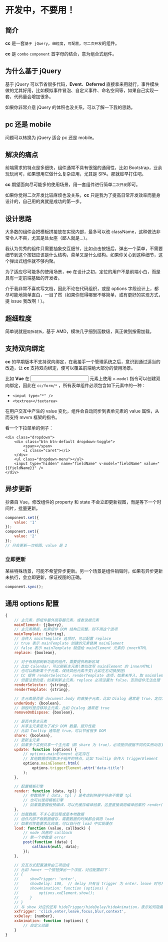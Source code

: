 # 开发中，不要用！

## 简介

**cc** 是一套`基于 jQuery`，`细粒度`，`可配置`，`可二次开发`的组件。

**cc** 是 `combo` `component` 首字母的结合，意为组合式组件。

## 为什么基于 jQuery

基于 jQuery 可以节省很多代码，**Event**、**Deferred** 直接拿来用就行，事件模块做的尤其好用，比如模拟事件冒泡、自定义事件、命名空间等，如果自己实现一套，代码量会增加很多。

如果你非常介意 jQuery 的体积也没关系，可以了解一下我的思路。

## pc 还是 mobile

问题可以转换为 jQuery 适合 pc 还是 mobile。

## 解决的痛点

前端需求的特点是多细快，组件通常不具有很强的通用性，比如 Bootstrap，业余玩玩尚可，如果想用它做什么复杂应用，尤其是 SPA，那就趁早打住吧。

**cc** 期望面向尽可能多的使用场景，用一套组件进行简单`二次开发`即可。

如果你觉得二次开发比较麻烦也没关系，**cc** 只是我为了提高日常开发效率而量身设计的，自己用的爽就是成功的第一步。

## 设计思路

大多数的组件会把模板拼接放在实现内部，最多可以改 className，这种做法非常令人不爽，尤其是处女座（鄙人就是...）。

我认为优秀的组件只需要抽象交互细节，比如点击按钮后，弹出一个菜单，不需要细节到这个按钮应该是什么结构，菜单又是什么结构。如果你关心到这种细节，这个弹出式组件就不够内聚。

为了适应尽可能多的使用场景，**cc** 在设计之初，定位的用户不是前端小白，而是具有一定前端基础的开发者。

介于我非常不喜欢写文档，因此不论在代码组织，或是 options 字段设计上，都尽可能地简单直白，一目了然（如果你觉得哪里不够简单，或有更好的实现方式，提 issue 我改啊！）。

## 超细粒度

简单说就是`能拆就拆`，基于 AMD，模块几乎细到函数级，真正做到按需加载。

## 支持双向绑定

**cc** 的早期版本不支持双向绑定，在我接手一个管理系统之后，意识到通过适当的改造，让 **cc** 支持双向绑定，便可以覆盖前端绝大部分的使用场景。

比如 **Vue** 在 <input> 元素上使用 `v-model` 指令可以创建双向绑定，因此在 `cc/form/*` ，所有表单组件必须包含如下元素中的一种：

- `<input type="*" />`
- `<textrea></textarea>`

在用户交互中产生的 value 变化，组件会自动同步到表单元素的 value 属性，从而支持 mvvm 框架的指令。

看一个下拉菜单的例子：

```
<div class="dropdown">
    <div class="btn btn-default dropdown-toggle">
        <span></span>
        <i class="caret"></i>
    </div>
    <ul class="dropdown-menu"></ul>
    <input type="hidden" name="fieldName" v-model="fieldName" value="{{fieldName}}" />
</div>
```



## 异步更新

抄袭自 Vue，修改组件的 property 和 state 不会立即更新视图，而是等下一个时间片，批量更新。

``` javascript
component.set({
    value: '1'
});
component.set({
    value: '2'
});
// 只会更新一次视图，value 是 2
```

### 立即更新

某些特殊场景，可能不希望异步更新。另一个场景是组件销毁时，如果有异步更新未执行，会立即更新，保证视图的正确。

``` javascript
component.sync();
```





## 通用 options 配置

``` javascript
{
    // 主元素，即组件最外层容器元素，或者说根元素
    mainElement: {jQuery},
    // 主元素模板，如果组件 DOM 结构已完整，则不用这个选项
    mainTemplate: {string},
    // 当传入 mainTemplate 选项时，可以配置 replace
    // true 表示 mainTemplate 创建的元素替换 mainElement
    // false 表示 mainTemplate 赋值给 mainElement 元素的 innerHTML
    replace: {boolean},

    // 对于有局部刷新功能的组件，需要提供刷新区域
    // 比如 Calendar，可以刷新主元素(类似改写 mainElement 的 innerHTML)
    // 也可以刷新某个子元素，保持其他元素不变(比如左右切换按钮)
    // CC 提供 renderSelector、renderTemplate 选项，如果未传入，取 mainElement 和 mainTemplate
    // 但要注意的是，如果刷新主元素，replace 必须设置为 false，否则组件无法处理
    renderSelector: {string},
    renderTemplate: {string},

    // 主元素是否是 document.body 的直接子元素，比如 Dialog 通常是 true，定位才不会错
    underBody: {boolean},
    // 销毁时是否移除主元素，比如 Dialog 通常是 true
    removeOnDispose: {boolean},

    // 是否共享主元素
    // 共享主元素是为了减少 DOM 数量，提升性能
    // 比如 Tooltip 通常是 true，可以节省很多 DOM
    share: {boolean},
    // 更新主元素
    // 如果多个实例共享一个主元素（即 share 为 true），必须提供根据不同的实例动态更新主元素的方法
    update: function (options) {
        // options.mainElement 必定存在
        // 其他数据项则取决于组件的特点，比如 Tooltip 会传入 triggerElement
        options.mainElement.html(
            options.triggerElement.attr('data-title')
        );
    },

    // 配置模板引擎
    render: function (data, tpl) {
        // 参数顺序 [ data, tpl ] 是考虑到拼接字符串不需要 tpl
        // 也可以使用模板引擎
        // 如果需要模板预编译，可以先缓存编译结果，这里直接调用编译结果的 render(data)
    },
    // 加载数据，不关心是远程或是本地数据
    // 组件内部不做数据缓存，需要数据的时候都会调用 load
    // 如果对性能要求比较高，可以自行在 load 中实现缓存
    load: function (value, callback) {
        // node 风格的 callback
        // 第一个参数是 error
        post(function (data) {
            callback(null, data);
        });
    },

    // 交互方式配置通常由三项组成
    // 比如 hover 一个按钮弹出一个浮层，对应配置如下：
    // {
    //     showTrigger: 'enter',
    //     showDelay: 100,  // delay 只有当 trigger 为 enter、leave 时可用
    //     showAnimation: function (options) {
    //         options.xxElement.show();
    //     }
    // }
    // 与 show 对应的还有 hideTrigger/hideDelay/hideAnimation，表示如何隐藏
    xxTrigger: 'click,enter,leave,focus,blur,context',
    xxDelay: {number},
    xxAnimation: function (options) {
        // 自定义动画
    }
}
```